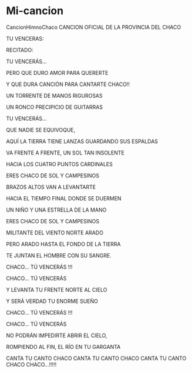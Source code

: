 # Mi-cancion
CancionHimnoChaco
CANCION OFICIAL DE LA PROVINCIA DEL CHACO

TU VENCERAS:

RECITADO:

TU VENCERÁS…

PERO QUE DURO AMOR PARA QUERERTE

Y QUE DURA CANCIÓN PARA CANTARTE CHACO!!

UN TORRENTE DE MANOS RIGUROSAS

UN RONCO PRECIPICIO DE GUITARRAS

TU VENCERÁS…

QUE NADIE SE EQUIVOQUE,

AQUÍ LA TIERRA TIENE LANZAS GUARDANDO SUS ESPALDAS

VA FRENTE A FRENTE, UN SOL TAN INSOLENTE

HACIA LOS CUATRO PUNTOS CARDINALES

 

ERES CHACO DE SOL Y CAMPESINOS

BRAZOS ALTOS VAN A LEVANTARTE

HACIA EL TIEMPO FINAL DONDE SE DUERMEN

UN NIÑO Y UNA ESTRELLA DE LA MANO

ERES CHACO DE SOL Y CAMPESINOS

MILITANTE DEL VIENTO NORTE ARADO

PERO ARADO HASTA EL FONDO DE LA TIERRA

TE JUNTAN EL HOMBRE CON SU SANGRE.

CHACO… TÚ VENCERÁS !!!

CHACO… TÚ VENCERÁS

Y LEVANTA TU FRENTE NORTE AL CIELO

Y SERÁ VERDAD TU ENORME SUEÑO

CHACO… TÚ VENCERÁS !!!

CHACO… TÚ VENCERÁS

NO PODRÁN IMPEDIRTE ABRIR EL CIELO,

ROMPIENDO AL FIN, EL RÍO EN TU GARGANTA

CANTA TU CANTO CHACO CANTA TU CANTO CHACO CANTA TU CANTO CHACO CHACO…!!!!!                                                                         

